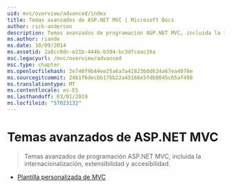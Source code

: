 ```yaml
---
uid: mvc/overview/advanced/index
title: Temas avanzados de ASP.NET MVC | Microsoft Docs
author: rick-anderson
description: Temas avanzados de programación ASP.NET MVC, incluida la internacionalización, extensibilidad y accesibilidad.
ms.author: riande
ms.date: 10/09/2014
ms.assetid: 2a8cc0dc-e21b-444b-b394-bc3dfceac16a
msc.legacyurl: /mvc/overview/advanced
msc.type: chapter
ms.openlocfilehash: 2e748f9b44ee25a6a7a4182360d634a67ea4078e
ms.sourcegitcommit: 24b1f6decbb17bb22a45166e5fdb0845c65af498
ms.translationtype: MT
ms.contentlocale: es-ES
ms.lasthandoff: 03/01/2019
ms.locfileid: "57023132"
---
```

<a name="aspnet-mvc-advanced-topics"></a>Temas avanzados de ASP.NET MVC
====================
> Temas avanzados de programación ASP.NET MVC, incluida la internacionalización, extensibilidad y accesibilidad.


- [Plantilla personalizada de MVC](custom-mvc-templates.md)
